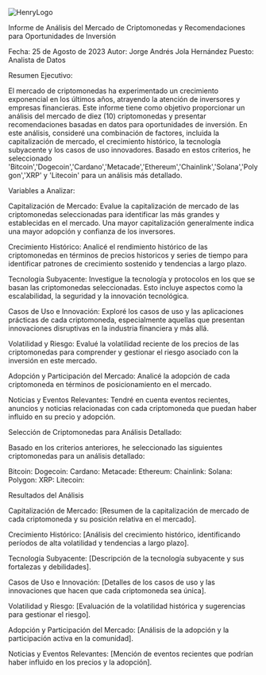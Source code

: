 ![HenryLogo](https://d31uz8lwfmyn8g.cloudfront.net/Assets/logo-henry-white-lg.png)

Informe de Análisis del Mercado de Criptomonedas y Recomendaciones para Oportunidades de Inversión

Fecha: 25 de Agosto de 2023
Autor: Jorge Andrés Jola Hernández
Puesto: Analista de Datos

Resumen Ejecutivo:

El mercado de criptomonedas ha experimentado un crecimiento exponencial en los últimos años, atrayendo la atención de inversores y empresas financieras. Este informe tiene como objetivo proporcionar un análisis del mercado de diez (10) criptomonedas y presentar recomendaciones basadas en datos para oportunidades de inversión. En este análisis, consideré una combinación de factores, incluida la capitalización de mercado, el crecimiento histórico, la tecnología subyacente y los casos de uso innovadores. Basado en estos criterios, he seleccionado 'Bitcoin','Dogecoin','Cardano','Metacade','Ethereum','Chainlink','Solana','Polygon','XRP' y 'Litecoin' para un análisis más detallado.

Variables a Analizar:

Capitalización de Mercado: Evalue la capitalización de mercado de las criptomonedas seleccionadas para identificar las más grandes y establecidas en el mercado. Una mayor capitalización generalmente indica una mayor adopción y confianza de los inversores.

Crecimiento Histórico: Analicé el rendimiento histórico de las criptomonedas en términos de precios historicos y series de tiempo para identificar patrones de crecimiento sostenido y tendencias a largo plazo.

Tecnología Subyacente: Investigue la tecnología y protocolos en los que se basan las criptomonedas seleccionadas. Esto incluye aspectos como la escalabilidad, la seguridad y la innovación tecnológica.

Casos de Uso e Innovación: Exploré los casos de uso y las aplicaciones prácticas de cada criptomoneda, especialmente aquellas que presentan innovaciones disruptivas en la industria financiera y más allá.

Volatilidad y Riesgo: Evalué la volatilidad reciente de los precios de las criptomonedas para comprender y gestionar el riesgo asociado con la inversión en este mercado.

Adopción y Participación del Mercado: Analicé la adopción de cada criptomoneda en términos de posicionamiento en el mercado.

Noticias y Eventos Relevantes: Tendré en cuenta eventos recientes, anuncios y noticias relacionadas con cada criptomoneda que puedan haber influido en su precio y adopción.

Selección de Criptomonedas para Análisis Detallado:

Basado en los criterios anteriores, he seleccionado las siguientes criptomonedas para un análisis detallado:

Bitcoin: 
Dogecoin:
Cardano:
Metacade:
Ethereum:
Chainlink:
Solana:
Polygon:
XRP:
Litecoin:

Resultados del Análisis

Capitalización de Mercado: [Resumen de la capitalización de mercado de cada criptomoneda y su posición relativa en el mercado].

Crecimiento Histórico: [Análisis del crecimiento histórico, identificando períodos de alta volatilidad y tendencias a largo plazo].

Tecnología Subyacente: [Descripción de la tecnología subyacente y sus fortalezas y debilidades].

Casos de Uso e Innovación: [Detalles de los casos de uso y las innovaciones que hacen que cada criptomoneda sea única].

Volatilidad y Riesgo: [Evaluación de la volatilidad histórica y sugerencias para gestionar el riesgo].

Adopción y Participación del Mercado: [Análisis de la adopción y la participación activa en la comunidad].

Noticias y Eventos Relevantes: [Mención de eventos recientes que podrían haber influido en los precios y la adopción].

